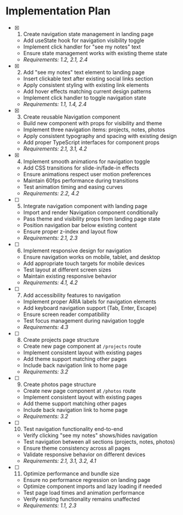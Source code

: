 # Implementation Plan

- [x] 1. Create navigation state management in landing page
  - Add useState hook for navigation visibility toggle
  - Implement click handler for "see my notes" text
  - Ensure state management works with existing theme state
  - _Requirements: 1.2, 2.1, 2.4_

- [x] 2. Add "see my notes" text element to landing page
  - Insert clickable text after existing social links section
  - Apply consistent styling with existing link elements
  - Add hover effects matching current design patterns
  - Implement click handler to toggle navigation state
  - _Requirements: 1.1, 1.4, 2.4_

- [x] 3. Create reusable Navigation component
  - Build new component with props for visibility and theme
  - Implement three navigation items: projects, notes, photos
  - Apply consistent typography and spacing with existing design
  - Add proper TypeScript interfaces for component props
  - _Requirements: 2.1, 3.1, 4.2_

- [x] 4. Implement smooth animations for navigation toggle
  - Add CSS transitions for slide-in/fade-in effects
  - Ensure animations respect user motion preferences
  - Maintain 60fps performance during transitions
  - Test animation timing and easing curves
  - _Requirements: 2.2, 4.2_

- [ ] 5. Integrate navigation component with landing page
  - Import and render Navigation component conditionally
  - Pass theme and visibility props from landing page state
  - Position navigation bar below existing content
  - Ensure proper z-index and layout flow
  - _Requirements: 2.1, 2.3_

- [ ] 6. Implement responsive design for navigation
  - Ensure navigation works on mobile, tablet, and desktop
  - Add appropriate touch targets for mobile devices
  - Test layout at different screen sizes
  - Maintain existing responsive behavior
  - _Requirements: 4.1, 4.2_

- [ ] 7. Add accessibility features to navigation
  - Implement proper ARIA labels for navigation elements
  - Add keyboard navigation support (Tab, Enter, Escape)
  - Ensure screen reader compatibility
  - Test focus management during navigation toggle
  - _Requirements: 4.3_

- [ ] 8. Create projects page structure
  - Create new page component at `/projects` route
  - Implement consistent layout with existing pages
  - Add theme support matching other pages
  - Include back navigation link to home page
  - _Requirements: 3.2_

- [ ] 9. Create photos page structure  
  - Create new page component at `/photos` route
  - Implement consistent layout with existing pages
  - Add theme support matching other pages
  - Include back navigation link to home page
  - _Requirements: 3.2_

- [ ] 10. Test navigation functionality end-to-end
  - Verify clicking "see my notes" shows/hides navigation
  - Test navigation between all sections (projects, notes, photos)
  - Ensure theme consistency across all pages
  - Validate responsive behavior on different devices
  - _Requirements: 2.1, 3.1, 3.2, 4.1_

- [ ] 11. Optimize performance and bundle size
  - Ensure no performance regression on landing page
  - Optimize component imports and lazy loading if needed
  - Test page load times and animation performance
  - Verify existing functionality remains unaffected
  - _Requirements: 1.1, 2.3_